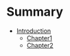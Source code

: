 # Summary

* [Introduction](README.md)
	* [Chapter1](chapter1/README.md)
	* [Chapter2](chapter2/README.md)
